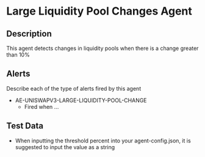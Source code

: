 # Large Liquidity Pool Changes Agent

## Description

This agent detects changes in liquidity pools when there is a change greater than 10%

## Alerts

Describe each of the type of alerts fired by this agent

- AE-UNISWAPV3-LARGE-LIQUIDITY-POOL-CHANGE
  - Fired when ...

## Test Data

- When inputting the threshold percent into your agent-config.json, it is suggested to input the value as a string